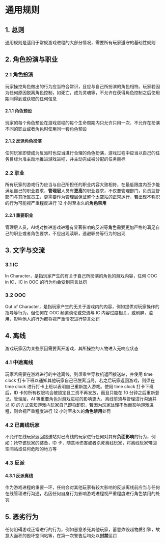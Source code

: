 # 通用规则

## 1. 总则

通用规则是适用于常规游戏进程的大部分情况，需要所有玩家遵守的基础性规则

## 2. 角色扮演与职业

### 2.1 角色扮演

玩家操控角色做出的行为应当符合常识，且应与自己所扮演的角色相符。玩家若因为任何原因脱离角色控制，如死亡，成为灵魂等，不允许在获得角色控制之后使用期间得到或获取的任何信息

#### 2.1.1 角色预设

玩家的每个角色预设在游戏进程的每个生命周期内只允许只用一次，不允许在扮演不同的职业或者角色时使用同一套角色预设

#### 2.1.2 反派角色扮演

任何玩家即使成为反派时也应当进行合理的角色扮演，游戏过程中应当以自己的任务目标为准主动地推进游戏进程，并主动完成被分配的任务目标

### 2.2 职业

所有玩家的游戏行为应当与自己所担任的职业内容大致相符，在最低限度内至少能满足自己的职业要求，**管理层**人员有**更高**的职业要求，不仅要管理部门，负责监督部门与其所属员工，更需要作为管理层保证整个太空站的正常运行，若出现不称职的行为可能视严重程度进行 12 小时至永久的**角色禁用**

#### 2.2.1 重要职业

管理层人员，AI或对推进游戏进程有显著影响的反派等角色需要更加严格的满足自己的职业或者角色要求，不应出现渎职，逃避职务等行为的出现

## 3. 文字与交流

### 3.1 IC

In Character，是指玩家产生的有关于自己所扮演的角色的游戏内容，任何 OOC in IC，IC in OOC 的行为均会受到禁言处罚

### 3.2 OOC

Out of Character，是指玩家产生的无关于游戏内的内容，例如提供对玩家操作的指导等行为，但任何在 OOC 频道谈论或交流与 IC 内容过度相关，或刷屏，滥用，影响他人的行为都将视严重情况进行禁言处罚

## 4. 离线

游戏玩家因为某些原因需要离开游戏，其所操控的人物进入无响应状态

### 4.1 中途离线

玩家若需要在游戏进行的中途离线，则须乘坐穿梭机返回接送站，并使用 time clock 打卡下班以通知其他玩家自己已脱离当局。若之后玩家返回游戏，则须在 time clock 进行打卡上班以表明自己重新加入游戏。使用 time clock 打卡下班后，ID 卡的所有权限均会被锁定且工资不再发放，而且只能在 10 分钟之后重新登记。管理层，AI 等重要角色对游戏进程的影响更大，离线前须与管理进行沟通并以 IC 的方式告知游戏内玩家自己即将卸职，若因为玩家处理不当而影响游戏进程，则会视严重程度进行 12 小时至永久的**角色禁用**处罚

### 4.2 已离线玩家

不允许在线玩家返回接送站对已离线的玩家进行任何对其有**负面影响**的行为，例如：抢夺该玩家的装备，ID 卡，随意地伤害或者杀死离线玩家，将离线玩家带回空间站或任何危险的地方等

### 4.3 反派

#### 4.3.1 反派离线

作为游戏进程的重要一环，任何会对其他玩家有较大影响的反派离线前应当与任何在线管理进行沟通，若因任何自身行为影响游戏进程视严重程度进行角色禁用的处罚

## 5. 恶劣行为

任何阻碍游戏正常进行的行为，例如恶意杀死其他玩家，蓄意炸毁超物质引擎，故意大面积的毁坏空间站等，在第一次警告后均处以**封禁**惩罚